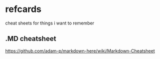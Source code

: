 # refcards
cheat sheets for things i want to remember

## .MD cheatsheet
https://github.com/adam-p/markdown-here/wiki/Markdown-Cheatsheet
